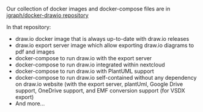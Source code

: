 Our collection of docker images and docker-compose files are in [jgraph/docker-drawio repository](https://github.com/jgraph/docker-drawio)

In that repository:

* draw.io docker image that is always up-to-date with draw.io releases
* draw.io export server image which allow exporting draw.io diagrams to pdf and images
* docker-compose to run draw.io with the export server
* docker-compose to run draw.io integrated within nextcloud
* docker-compose to run draw.io with PlantUML support
* docker-compose to run draw.io self-contained without any dependency on draw.io website (with the export server, plantUml, Google Drive support, OneDrive support, and EMF conversion support (for VSDX export)
* And more...